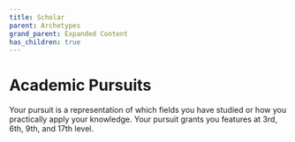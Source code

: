 ```yaml
---
title: Scholar
parent: Archetypes
grand_parent: Expanded Content
has_children: true
---
```


# Academic Pursuits

Your pursuit is a representation of which fields you have studied or how you practically apply your knowledge. Your pursuit grants you features at 3rd, 6th, 9th, and 17th level.
